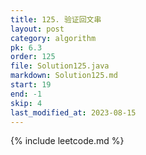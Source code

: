 ```yaml
---
title: 125. 验证回文串
layout: post
category: algorithm
pk: 6.3
order: 125
file: Solution125.java
markdown: Solution125.md
start: 19
end: -1
skip: 4
last_modified_at: 2023-08-15
---
```


{% include leetcode.md %}